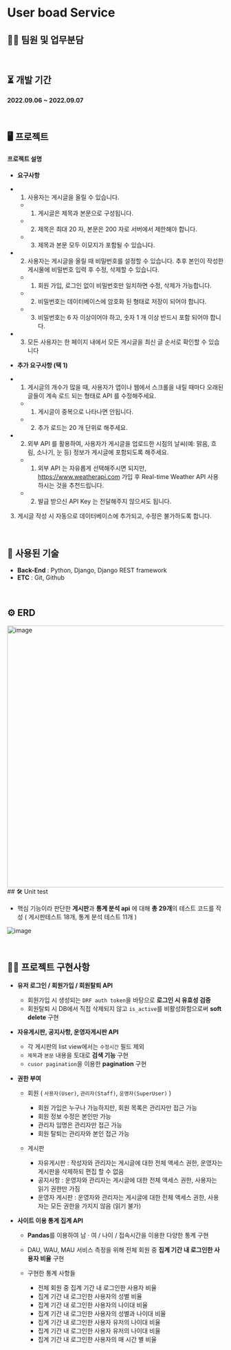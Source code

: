# User boad Service



## 👋🏻 팀원 및 업무분담

</br>

## ⏳ 개발 기간
**2022.09.06 ~ 2022.09.07**

</br>
  
## 🖥️ 프로젝트

#### 프로젝트 설명

- **요구사항**
- 1. 사용자는 게시글을 올릴 수 있습니다.
	- 1. 게시글은 제목과 본문으로 구성됩니다.
	- 2. 제목은 최대 20 자, 본문은 200 자로 서버에서 제한해야 합니다.
	- 3. 제목과 본문 모두 이모지가 포함될 수 있습니다.
- 2. 사용자는 게시글을 올릴 때 비밀번호를 설정할 수 있습니다. 추후 본인이 작성한 게시물에 비밀번호 입력 후 수정, 삭제할 수 있습니다.
	- 1. 회원 가입, 로그인 없이 비밀번호만 일치하면 수정, 삭제가 가능합니다.
	- 2. 비밀번호는 데이터베이스에 암호화 된 형태로 저장이 되어야 합니다.
	- 3. 비밀번호는 6 자 이상이어야 하고, 숫자 1 개 이상 반드시 포함 되어야 합니다.
- 3. 모든 사용자는 한 페이지 내에서 모든 게시글을 최신 글 순서로 확인할 수 있습니다

- **추가 요구사항 (택 1)**
- 1. 게시글의 개수가 많을 때, 사용자가 앱이나 웹에서 스크롤을 내릴 때마다 오래된 글들이 계속 로드 되는 형태로 API 를 수정해주세요.
	- 1. 게시글이 중복으로 나타나면 안됩니다.
	- 2. 추가 로드는 20 개 단위로 해주세요.
- 2. 외부 API 를 활용하여, 사용자가 게시글을 업로드한 시점의 날씨(예: 맑음, 흐림, 소나기, 눈 등) 정보가 게시글에 포함되도록 해주세요.
	- 1. 외부 API 는 자유롭게 선택해주시면 되지만, https://www.weatherapi.com 가입 후 Real-time Weather API 사용하시는 것을 추천드립니다.
	- 2. 발급 받으신 API Key 는 전달해주지 않으셔도 됩니다.
3. 게시글 작성 시 자동으로 데이터베이스에 추가되고, 수정은 불가하도록 합니다.

<br/>

## 🧹 사용된 기술
- **Back-End** : Python, Django, Django REST framework
- **ETC** : Git, Github

<br>

## ⚙️ ERD
<img width="608" alt="image" src="https://user-images.githubusercontent.com/95831345/188399711-3305c014-9a1f-4485-ad1f-240c75bd0213.png">
</div>

</br>
## 🛠 Unit test

- 핵심 기능이라 판단한 **게시판**과 **통계 분석 api** 에 대해 **총 29개**의 테스트 코드를 작성 ( 게시판테스트 18개, 통계 분석 테스트 11개 )

![image](https://user-images.githubusercontent.com/83492367/188457691-4f931106-3ddb-44ee-8e55-38c96b9c061e.png)

</br>

## ✍🏻 프로젝트 구현사항

- **유저 로그인 / 회원가입 / 회원탈퇴 API**
    -  회원가입 시 생성되는  `DRF auth token`을 바탕으로 **로그인 시 유효성 검증**
    -  회원탈퇴 시 DB에서 직접 삭제되지 않고 `is_active`를 비활성화함으로써 **soft delete** 구현

- **자유게시판, 공지사항, 운영자게시판 API**
   - 각 게시판의 list view에서는 `수정시간` 필드 제외 
   - `제목`과 `본문` 내용을 토대로 **검색 기능** 구현
   - `cusor pagination`을 이용한 **pagination** 구현


- **권한 부여**
	- 회원  ( `사용자(User)`, `관리자(Staff)`, `운영자(SuperUser)` )
   		- 회원 가입은 누구나 가능하지만, 회원 목록은 관리자만 접근 가능
   		- 회원 정보 수정은 본인만 가능
   		- 관리자 임명은 관리자만 접근 가능
   		- 회원 탈퇴는 관리자와 본인 접근 가능

   - 게시판
		- 자유게시판 : 작성자와 관리자는 게시글에 대한 전체 액세스 권한, 운영자는 게시판을 삭제하되 편집 할 수 없음
		- 공지사항 : 운영자와 관리자는 게시글에 대한 전체 액세스 권한, 사용자는 읽기 권한만 가짐
		- 운영자 게시판 : 운영자와 관리자는 게시글에 대한 전체 액세스 권한, 사용자는 모든 권한을 가지지 않음 (읽기 불가)




- **사이트 이용 통계 집계 API**
	-  **Pandas**를 이용하여 남 · 여 / 나이 / 접속시간을 이용한 다양한 통계 구현
	-  DAU, WAU, MAU 서비스 측정을 위해 전체 회원 중 **집계 기간 내 로그인한 사용자 비율** 구현
    -  구현한 통계 사항들
    
  		- 전체 회원 중 집계 기간 내 로그인한 사용자 비율
  		- 집계 기간 내 로그인한 사용자의 성별 비율
  		- 집계 기간 내 로그인한 사용자의 나이대 비율
  		- 집계 기간 내 로그인한 사용자의 성별과 나이대 비율
  		- 집계 기간 내 로그인한 사용자 유저의 나이대 비율
  		- 집계 기간 내 로그인한 사용자 유저의 나이대 비율
  		- 집계 기간 내 로그인한 사용자의 매 시간 별 비율

